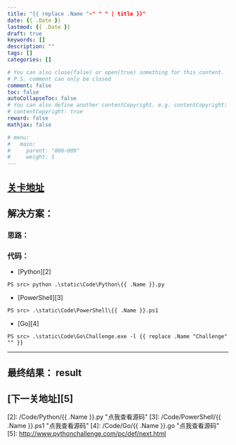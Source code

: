 ```yaml
---
title: "{{ replace .Name "-" " " | title }}"
date: {{ .Date }}
lastmod: {{ .Date }}
draft: true
keywords: []
description: ""
tags: []
categories: []

# You can also close(false) or open(true) something for this content.
# P.S. comment can only be closed
comment: false
toc: false
autoCollapseToc: false
# You can also define another contentCopyright. e.g. contentCopyright: "This is another copyright."
# contentCopyright: true
reward: false
mathjax: false

# menu:
#   main:
#     parent: "000~009"
#     weight: 1
---
```


## [关卡地址][1]

## 解决方案：

### 思路：

### 代码：

* [Python][2]

```
PS src> python .\static\Code\Python\{{ .Name }}.py
```

* [PowerShell][3]

```
PS src> .\static\Code\PowerShell\{{ .Name }}.ps1
```

* [Go][4]

```
PS src> .\static\Code\Go\Challenge.exe -l {{ replace .Name "Challenge" "" }}
```

---
## 最终结果： result

## [下一关地址][5]

[1]: http://www.pythonchallenge.com/pc/def/current.html
[2]: /Code/Python/{{ .Name }}.py "点我查看源码"
[3]: /Code/PowerShell/{{ .Name }}.ps1 "点我查看源码"
[4]: /Code/Go/{{ .Name }}.go "点我查看源码"
[5]: http://www.pythonchallenge.com/pc/def/next.html
